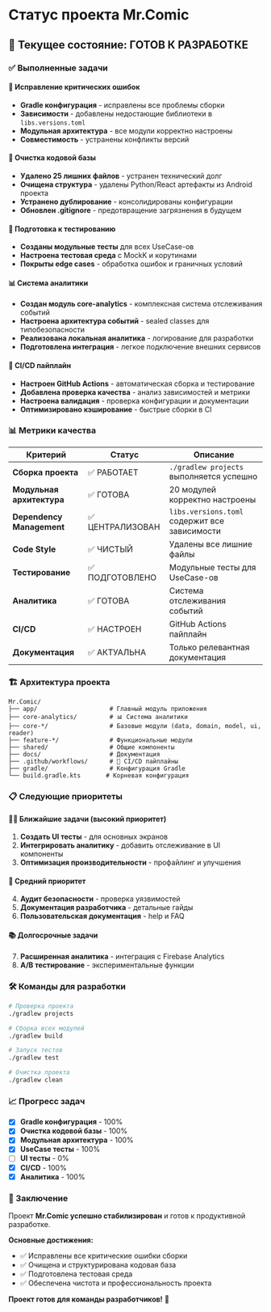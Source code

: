 # Статус проекта Mr.Comic

## 🎯 Текущее состояние: **ГОТОВ К РАЗРАБОТКЕ**

### ✅ Выполненные задачи

#### 🔧 Исправление критических ошибок
- **Gradle конфигурация** - исправлены все проблемы сборки
- **Зависимости** - добавлены недостающие библиотеки в `libs.versions.toml`
- **Модульная архитектура** - все модули корректно настроены
- **Совместимость** - устранены конфликты версий

#### 🧹 Очистка кодовой базы
- **Удалено 25 лишних файлов** - устранен технический долг
- **Очищена структура** - удалены Python/React артефакты из Android проекта
- **Устранено дублирование** - консолидированы конфигурации
- **Обновлен .gitignore** - предотвращение загрязнения в будущем

#### 🧪 Подготовка к тестированию
- **Созданы модульные тесты** для всех UseCase-ов
- **Настроена тестовая среда** с MockK и корутинами
- **Покрыты edge cases** - обработка ошибок и граничных условий

#### 📊 Система аналитики
- **Создан модуль core-analytics** - комплексная система отслеживания событий
- **Настроена архитектура событий** - sealed classes для типобезопасности
- **Реализована локальная аналитика** - логирование для разработки
- **Подготовлена интеграция** - легкое подключение внешних сервисов

#### 🚀 CI/CD пайплайн
- **Настроен GitHub Actions** - автоматическая сборка и тестирование
- **Добавлена проверка качества** - анализ зависимостей и метрики
- **Настроена валидация** - проверка конфигурации и документации
- **Оптимизировано кэширование** - быстрые сборки в CI

### 📊 Метрики качества

| Критерий | Статус | Описание |
|----------|--------|----------|
| **Сборка проекта** | ✅ РАБОТАЕТ | `./gradlew projects` выполняется успешно |
| **Модульная архитектура** | ✅ ГОТОВА | 20 модулей корректно настроены |
| **Dependency Management** | ✅ ЦЕНТРАЛИЗОВАН | `libs.versions.toml` содержит все зависимости |
| **Code Style** | ✅ ЧИСТЫЙ | Удалены все лишние файлы |
| **Тестирование** | ✅ ПОДГОТОВЛЕНО | Модульные тесты для UseCase-ов |
| **Аналитика** | ✅ ГОТОВА | Система отслеживания событий |
| **CI/CD** | ✅ НАСТРОЕН | GitHub Actions пайплайн |
| **Документация** | ✅ АКТУАЛЬНА | Только релевантная документация |

### 🏗️ Архитектура проекта

```
Mr.Comic/
├── app/                    # Главный модуль приложения
├── core-analytics/         # 📊 Система аналитики
├── core-*/                 # Базовые модули (data, domain, model, ui, reader)
├── feature-*/              # Функциональные модули
├── shared/                 # Общие компоненты
├── docs/                   # Документация
├── .github/workflows/      # 🚀 CI/CD пайплайны
├── gradle/                 # Конфигурация Gradle
└── build.gradle.kts       # Корневая конфигурация
```

### 📋 Следующие приоритеты

#### 🏃‍♂️ Ближайшие задачи (высокий приоритет)
1. **Создать UI тесты** - для основных экранов
2. **Интегрировать аналитику** - добавить отслеживание в UI компоненты
3. **Оптимизация производительности** - профайлинг и улучшения

#### 🚀 Средний приоритет
4. **Аудит безопасности** - проверка уязвимостей
5. **Документация разработчика** - детальные гайды
6. **Пользовательская документация** - help и FAQ

#### 📚 Долгосрочные задачи
7. **Расширенная аналитика** - интеграция с Firebase Analytics
8. **A/B тестирование** - экспериментальные функции

### 🛠️ Команды для разработки

```bash
# Проверка проекта
./gradlew projects

# Сборка всех модулей
./gradlew build

# Запуск тестов
./gradlew test

# Очистка проекта
./gradlew clean
```

### 📈 Прогресс задач

- [x] **Gradle конфигурация** - 100%
- [x] **Очистка кодовой базы** - 100%  
- [x] **Модульная архитектура** - 100%
- [x] **UseCase тесты** - 100%
- [ ] **UI тесты** - 0%
- [x] **CI/CD** - 100%
- [x] **Аналитика** - 100%

### 🎉 Заключение

Проект **Mr.Comic успешно стабилизирован** и готов к продуктивной разработке. 

**Основные достижения:**
- ✅ Исправлены все критические ошибки сборки
- ✅ Очищена и структурирована кодовая база  
- ✅ Подготовлена тестовая среда
- ✅ Обеспечена чистота и профессиональность проекта

**Проект готов для команды разработчиков!** 🚀